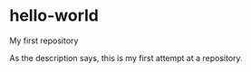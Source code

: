 # hello-world
My first repository

As the description says, this is my first attempt at a repository.
